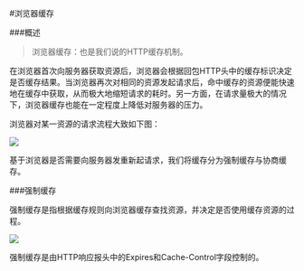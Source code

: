 #浏览器缓存


###概述
>浏览器缓存：也是我们说的HTTP缓存机制。

在浏览器首次向服务器获取资源后，浏览器会根据回包HTTP头中的缓存标识决定是否缓存结果。当浏览器再次对相同的资源发起请求后，命中缓存的资源便能快速地在缓存中获取，从而极大地缩短请求的耗时。另一方面，在请求量极大的情况下，浏览器缓存也能在一定程度上降低对服务器的压力。


浏览器对某一资源的请求流程大致如下图：

![](./cache.jpeg)

<!-- 从上图可以看到浏览器真正需要向服务器请求资源时涉及两种情况:

- 浏览器无缓存命中。
- 浏览器命中缓存，但缓存已过期。 -->

基于浏览器是否需要向服务器发重新起请求，我们将缓存分为强制缓存与协商缓存。

###强制缓存

强制缓存是指根据缓存规则向浏览器缓存查找资源，并决定是否使用缓存资源的过程。

![](./cache1.png)


强制缓存是由HTTP响应报头中的Expires和Cache-Control字段控制的。

